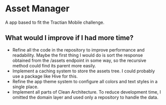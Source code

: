 # Asset Manager

A app based to fit the Tractian Mobile challenge.

## What would I improve if I had more time?
- Refine all the code in the repository to improve performance and readability. Maybe the first 
thing I would do is sort the response obtained from the /assets endpoint in some way, so the 
recursive method could find its parent more easily.
- Implement a caching system to store the assets tree. I could probably use a package like Hive for this.
- Refine the app theme system to configure all colors and text styles in a single place.
- Implement all parts of Clean Architecture. To reduce development time, I omitted the domain layer 
and used only a repository to handle the data.